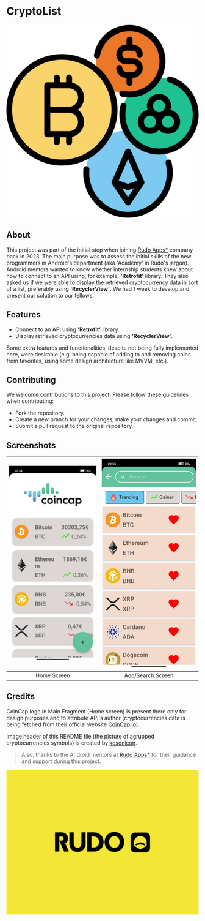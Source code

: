 # CryptoList
![Cryptocurrencias logo](cryptocurrencies.png)

## About



This project was part of the initial step when joining [Rudo Apps*](https://rudo.es/) company back in 2023. The main purpose was to assess the initial skills of the new programmers in Android's department (aka 'Academy' in Rudo's jargon). 
Android mentors wanted to know whether internship students knew about how to connect to an API using, for example, **'Retrofit'** library. They also asked us if we were able to display the retrieved cryptocurrency data in sort of a list, preferably using **'RecyclerView'**. We had 1 week to develop and present our solution to our fellows.


## Features
- Connect to an API using **'Retrofit'** library.
- Display retrieved cryptocurrencies data using **'RecyclerView'**.


Some extra features and functionalities, despite not being fully implemented here, were desirable (e.g. being capable of adding to and removing coins from favorites, using some design architecture like MVVM, etc.).

## Contributing
We welcome contributions to this project! Please follow these guidelines when contributing:
- Fork the repository.
- Create a new branch for your changes, make your changes and commit.
- Submit a pull request to the original repository.

## Screenshots
| ![Home](Home.jpg) | ![Search](Search.jpg) |
|:------------------------------------:|:-----------------------------:|
| Home Screen                           | Add/Search Screen                   |

## Credits
CoinCap logo in Main Fragment (Home screen) is present there only for design purposes and to attribute API's author (cryptocurrencies data is being fetched from their official website [CoinCap.io]( https://coincap.io/)).

Image header of this README file (the picture of agrupped cryptocurrencies symbols) is created by [kosonicon](https://www.flaticon.com/free-icons/cryptocurrency).
> Also, thanks to the Android mentors at [Rudo Apps*](https://es.linkedin.com/company/rudo) for their guidance and support during this project.

![Rudo Apps logo](rudo.png)



